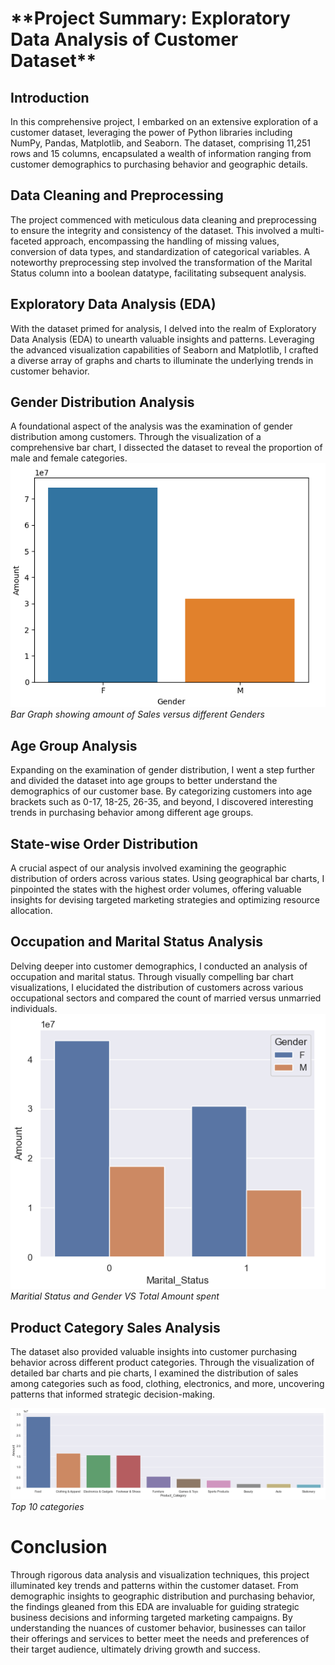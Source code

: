 <H1>**Project Summary: Exploratory Data Analysis of Customer Dataset**</H1>

<h2>Introduction</h2>

In this comprehensive project, I embarked on an extensive exploration of a customer dataset, leveraging the power of Python libraries including NumPy, Pandas, Matplotlib, and Seaborn. The dataset, comprising 11,251 rows and 15 columns, encapsulated a wealth of information ranging from customer demographics to purchasing behavior and geographic details.

<h2>Data Cleaning and Preprocessing</h2>

The project commenced with meticulous data cleaning and preprocessing to ensure the integrity and consistency of the dataset. This involved a multi-faceted approach, encompassing the handling of missing values, conversion of data types, and standardization of categorical variables. A noteworthy preprocessing step involved the transformation of the Marital Status column into a boolean datatype, facilitating subsequent analysis.

<h2>Exploratory Data Analysis (EDA)</h2>

With the dataset primed for analysis, I delved into the realm of Exploratory Data Analysis (EDA) to unearth valuable insights and patterns. Leveraging the advanced visualization capabilities of Seaborn and Matplotlib, I crafted a diverse array of graphs and charts to illuminate the underlying trends in customer behavior.

<h2>Gender Distribution Analysis</h2>

A foundational aspect of the analysis was the examination of gender distribution among customers. Through the visualization of a comprehensive bar chart, I dissected the dataset to reveal the proportion of male and female categories.
![Gender VS Total Sales Amount](https://github.com/abhinav-k18/Pandas-EDA/blob/main/Outputs%20for%20DA%20using%20Pandas/Gender%20vs%20Total%20Sales.png)
*Bar Graph showing amount of Sales versus different Genders*

<h2>Age Group Analysis</h2>

Expanding on the examination of gender distribution, I went a step further and divided the dataset into age groups to better understand the demographics of our customer base. By categorizing customers into age brackets such as 0-17, 18-25, 26-35, and beyond, I discovered interesting trends in purchasing behavior among different age groups.

<h2>State-wise Order Distribution</h2>

A crucial aspect of our analysis involved examining the geographic distribution of orders across various states. Using geographical bar charts, I pinpointed the states with the highest order volumes, offering valuable insights for devising targeted marketing strategies and optimizing resource allocation.

<h2>Occupation and Marital Status Analysis</h2>

Delving deeper into customer demographics, I conducted an analysis of occupation and marital status. Through visually compelling bar chart visualizations, I elucidated the distribution of customers across various occupational sectors and compared the count of married versus unmarried individuals.
![MaritialStatusandGenderVSTotalAmountspent](https://github.com/abhinav-k18/Pandas-EDA/blob/main/Outputs%20for%20DA%20using%20Pandas/Maritial%20Status%20and%20Gender%20vs%20Total%20Amount.png) 
*Maritial Status and Gender VS Total Amount spent*

<h2>Product Category Sales Analysis</h2>

The dataset also provided valuable insights into customer purchasing behavior across different product categories. Through the visualization of detailed bar charts and pie charts, I examined the distribution of sales among categories such as food, clothing, electronics, and more, uncovering patterns that informed strategic decision-making.

![Top 10 most amount spent categories](https://github.com/abhinav-k18/Pandas-EDA/blob/main/Outputs%20for%20DA%20using%20Pandas/Top%2010%20Categories%20in%20amount%20spent.png)
*Top 10 categories*

<h1>Conclusion</h1>

Through rigorous data analysis and visualization techniques, this project illuminated key trends and patterns within the customer dataset. From demographic insights to geographic distribution and purchasing behavior, the findings gleaned from this EDA are invaluable for guiding strategic business decisions and informing targeted marketing campaigns. By understanding the nuances of customer behavior, businesses can tailor their offerings and services to better meet the needs and preferences of their target audience, ultimately driving growth and success.
